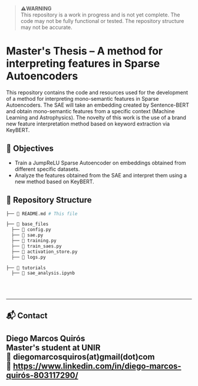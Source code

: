 > ⚠️**WARNING** <br>
> This repository is a work in progress and is not yet complete. The code may not be fully functional or tested.
> The repository structure may not be accurate. 

# Master's Thesis – A method for interpreting features in Sparse Autoencoders 

This repository contains the code and resources used for the development of a method for interpreting mono-semantic features 
in Sparse Autoencoders. The SAE will take an embedding created by Sentence-BERT and obtain mono-semantic features from a specific
context (Machine Learning and Astrophysics). The novelty of this work is the use of a brand new feature interpretation method 
based on keyword extraction via KeyBERT. 

## 📌 Objectives 
- Train a JumpReLU Sparse Autoencoder on embeddings obtained from different specific datasets. 
- Analyze the features obtained from the SAE and interpret them using a new method based on KeyBERT. 


## 📁 Repository Structure
```bash 
├── 📖 README.md # This file 

├── 📁 base_files 
  ├── 🐍 config.py 
  ├── 🐍 sae.py 
  ├── 🐍 training.py 
  ├── 🐍 train_saes.py 
  ├── 🐍 activation_store.py 
  ├── 🐍 logs.py 

├── 📁 tutorials 
  ├── 🧪 sae_analysis.ipynb 

``` 

<br>
<br>

---
## 📬 Contact

**Diego Marcos Quirós**  
Master's student at UNIR   
📧 diegomarcosquiros(at)gmail(dot)com  
🔗 https://www.linkedin.com/in/diego-marcos-quirós-803117290/
---











